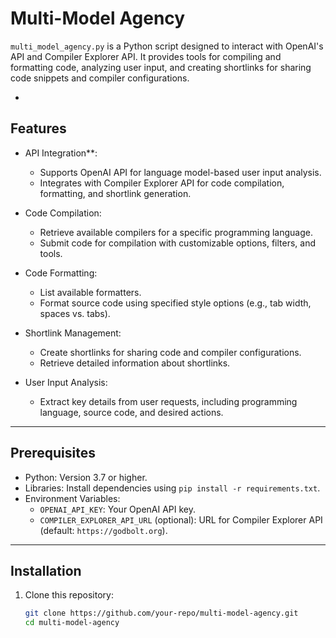 # Multi-Model Agency

`multi_model_agency.py` is a Python script designed to interact with OpenAI's API and Compiler Explorer API. It provides tools for compiling and formatting code, analyzing user input, and creating shortlinks for sharing code snippets and compiler configurations. 

-

## Features

- API Integration**:
  - Supports OpenAI API for language model-based user input analysis.
  - Integrates with Compiler Explorer API for code compilation, formatting, and shortlink generation.

- Code Compilation:
  - Retrieve available compilers for a specific programming language.
  - Submit code for compilation with customizable options, filters, and tools.

- Code Formatting:
  - List available formatters.
  - Format source code using specified style options (e.g., tab width, spaces vs. tabs).

- Shortlink Management:
  - Create shortlinks for sharing code and compiler configurations.
  - Retrieve detailed information about shortlinks.

- User Input Analysis:
  - Extract key details from user requests, including programming language, source code, and desired actions.

---

## Prerequisites

- Python: Version 3.7 or higher.
- Libraries: Install dependencies using `pip install -r requirements.txt`.
- Environment Variables:
  - `OPENAI_API_KEY`: Your OpenAI API key.
  - `COMPILER_EXPLORER_API_URL` (optional): URL for Compiler Explorer API (default: `https://godbolt.org`).

---

## Installation

1. Clone this repository:
   ```bash
   git clone https://github.com/your-repo/multi-model-agency.git
   cd multi-model-agency
